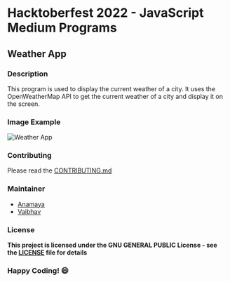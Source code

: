 # Hacktoberfest 2022 - JavaScript Medium Programs

## Weather App

### Description
This program is used to display the current weather of a city. It uses the OpenWeatherMap API to get the current weather of a city and display it on the screen.

### Image Example
![Weather App](https://user-images.githubusercontent.com/52570524/91813025-a4d1b600-ec4f-11ea-92ac-2596bfc3fe46.gif)

### Contributing
Please read the [CONTRIBUTING.md](../CONTRIBUTING.md)

### Maintainer
- [Anamaya](https://www.linkedin.com/in/anamaya1729/)
- [Vaibhav](https://https://www.linkedin.com/in/vaibhava17/)

### License
**This project is licensed under the GNU GENERAL PUBLIC License - see the [LICENSE](../LICENSE) file for details**

### Happy Coding! :smile: